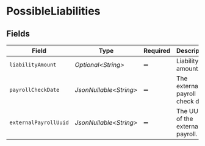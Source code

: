 # PossibleLiabilities


## Fields

| Field                             | Type                              | Required                          | Description                       |
| --------------------------------- | --------------------------------- | --------------------------------- | --------------------------------- |
| `liabilityAmount`                 | *Optional\<String>*               | :heavy_minus_sign:                | Liability amount.                 |
| `payrollCheckDate`                | *JsonNullable\<String>*           | :heavy_minus_sign:                | The external payroll check date.  |
| `externalPayrollUuid`             | *JsonNullable\<String>*           | :heavy_minus_sign:                | The UUID of the external payroll. |